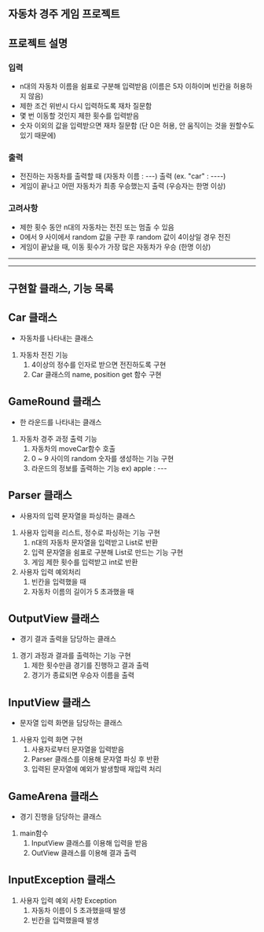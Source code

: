 자동차 경주 게임 프로젝트
---
## 프로젝트 설명

### 입력
 - n대의 자동차 이름을 쉼표로 구분해 입력받음 (이름은 5자 이하이며 빈칸을 허용하지 않음)
 - 제한 조건 위반시 다시 입력하도록 재차 질문함
 - 몇 번 이동할 것인지 제한 횟수를 입력받음
 - 숫자 이외의 값을 입력받으면 재차 질문함 (단 0은 허용, 안 움직이는 것을 원할수도 있기 때문에) 
 
### 출력
 - 전진하는 자동차를 출력할 때 (자동차 이름 : ---) 출력  (ex. "car" : ----)
 - 게임이 끝나고 어떤 자동차가 최종 우승했는지 출력 (우승자는 한명 이상)

### 고려사항
- 제한 횟수 동안 n대의 자동차는 전진 또는 멈출 수 있음
- 0에서 9 사이에서 random 값을 구한 후 random 값이 4이상일 경우 전진
- 게임이 끝났을 때, 이동 횟수가 가장 많은 자동차가 우승 (한명 이상)

---
---

## 구현할 클래스, 기능 목록

## Car 클래스
- 자동차를 나타내는 클래스
1. 자동차 전진 기능
    1. 4이상의 정수를 인자로 받으면 전진하도록 구현
    3. Car 클래스의 name, position get 함수 구현

## GameRound 클래스
- 한 라운드를 나타내는 클래스
1. 자동차 경주 과정 출력 기능
    1. 자동차의 moveCar함수 호출
    2. 0 ~ 9 사이의 random 숫자를 생성하는 기능 구현
    3. 라운드의 정보를 출력하는 기능 ex) apple : ---

## Parser 클래스
- 사용자의 입력 문자열을 파싱하는 클래스
1. 사용자 입력을 리스트, 정수로 파싱하는 기능 구현 
    1. n대의 자동차 문자열을 입력받고 List로 반환 
    2. 입력 문자열을 쉼표로 구분해 List로 만드는 기능 구현
    3. 게임 제한 횟수를 입력받고 int로 반환
2. 사용자 입력 예외처리
    1. 빈칸을 입력했을 때
    2. 자동차 이름의 길이가 5 초과했을 때

## OutputView 클래스
- 경기 결과 출력을 담당하는 클래스
1. 경기 과정과 결과를 출력하는 기능 구현
    1. 제한 횟수만큼 경기를 진행하고 결과 출력
    2. 경기가 종료되면 우승자 이름을 출력

## InputView 클래스
- 문자열 입력 화면을 담당하는 클래스
1. 사용자 입력 화면 구현 
    1. 사용자로부터 문자열을 입력받음
    2. Parser 클래스를 이용해 문자열 파싱 후 반환
    3. 입력된 문자열에 예외가 발생할때 재입력 처리

## GameArena 클래스
- 경기 진행을 담당하는 클래스
1. main함수    
    1. InputView 클래스를 이용해 입력을 받음
    2. OutView 클래스를 이용해 결과 출력

## InputException 클래스
1. 사용자 입력 예외 사항 Exception
    1. 자동차 이름이 5 초과했을때 발생
    2. 빈칸을 입력했을때 발생



